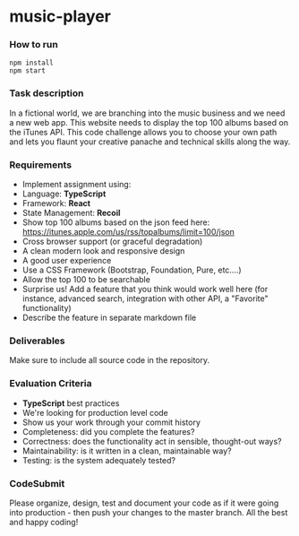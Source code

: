 # music-player

### How to run
```
npm install
npm start
```

### Task description
In a fictional world, we are branching into the music business and we need a new web app.
This website needs to display the top 100 albums based on the iTunes API. This code
challenge allows you to choose your own path and lets you flaunt your creative panache
and technical skills along the way.

### Requirements
- Implement assignment using:
- Language: **TypeScript**
- Framework: **React**
- State Management: **Recoil**
- Show top 100 albums based on the json feed here:
  https://itunes.apple.com/us/rss/topalbums/limit=100/json
- Cross browser support (or graceful degradation)
- A clean modern look and responsive design
- A good user experience
- Use a CSS Framework (Bootstrap, Foundation, Pure, etc....)
- Allow the top 100 to be searchable
- Surprise us! Add a feature that you think would work well here (for instance, advanced
  search, integration with other API, a "Favorite" functionality)
- Describe the feature in separate markdown file

### Deliverables
Make sure to include all source code in the repository.

### Evaluation Criteria
- **TypeScript** best practices
- We're looking for production level code
- Show us your work through your commit history
- Completeness: did you complete the features?
- Correctness: does the functionality act in sensible, thought-out ways?
- Maintainability: is it written in a clean, maintainable way?
- Testing: is the system adequately tested?

### CodeSubmit
Please organize, design, test and document your code as if it were going into production -
then push your changes to the master branch.
All the best and happy coding!


